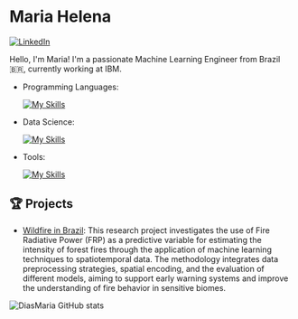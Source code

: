 # Maria Helena

[![LinkedIn](https://img.shields.io/badge/LinkedIn-[MariaHelena]-blue?logo=linkedin)](https://www.linkedin.com/in/mariahelenass)

Hello, I'm Maria! I'm a passionate Machine Learning Engineer from Brazil 🇧🇷, currently working at IBM.

- Programming Languages: 

    [![My Skills](https://skillicons.dev/icons?i=c,python)](https://skillicons.dev)
  
- Data Science: 

    [![My Skills](https://skillicons.dev/icons?i=tensorflow,pytorch,sklearn,anaconda,sqlite)](https://skillicons.dev)
  
- Tools:

    [![My Skills](https://skillicons.dev/icons?i=kubernetes,docker,azure,googlecloud,redhat,linux,git,github,gitlab,jenkins,aws,prometheus,grafana)](https://skillicons.dev)


## 🏆 Projects 

- [Wildfire in Brazil](https://github.com/mariahelenass/Wildfire-Brazil): This research project investigates the use of Fire Radiative Power (FRP) as a predictive variable for estimating the intensity of forest fires through the application of machine learning techniques to spatiotemporal data. The methodology integrates data preprocessing strategies, spatial encoding, and the evaluation of different models, aiming to support early warning systems and improve the understanding of fire behavior in sensitive biomes.

![DiasMaria GitHub stats](https://github-readme-stats.vercel.app/api?username=mariahelenass&show_icons=true&theme=merko)

